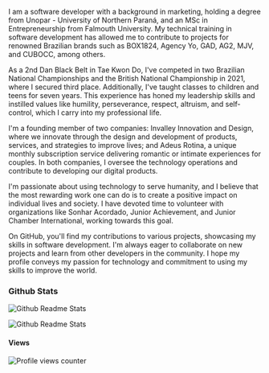 I am a software developer with a background in marketing, holding a degree from Unopar - University of Northern Paraná, and an MSc in Entrepreneurship from Falmouth University. My technical training in software development has allowed me to contribute to projects for renowned Brazilian brands such as BOX1824, Agency Yo, GAD, AG2, MJV, and CUBOCC, among others.

As a 2nd Dan Black Belt in Tae Kwon Do, I've competed in two Brazilian National Championships and the British National Championship in 2021, where I secured third place. Additionally, I've taught classes to children and teens for seven years. This experience has honed my leadership skills and instilled values like humility, perseverance, respect, altruism, and self-control, which I carry into my professional life.

I'm a founding member of two companies: Invalley Innovation and Design, where we innovate through the design and development of products, services, and strategies to improve lives; and Adeus Rotina, a unique monthly subscription service delivering romantic or intimate experiences for couples. In both companies, I oversee the technology operations and contribute to developing our digital products.

I'm passionate about using technology to serve humanity, and I believe that the most rewarding work one can do is to create a positive impact on individual lives and society. I have devoted time to volunteer with organizations like Sonhar Acordado, Junior Achievement, and Junior Chamber International, working towards this goal.

On GitHub, you'll find my contributions to various projects, showcasing my skills in software development. I'm always eager to collaborate on new projects and learn from other developers in the community. I hope my profile conveys my passion for technology and commitment to using my skills to improve the world.

### Github Stats  
![Github Readme Stats](https://gh-stats-theta.vercel.app/api?username=maiconburn&show_icons=true&count_private=true)  

![Github Readme Stats](https://gh-stats-theta.vercel.app/api/top-langs/?username=maiconburn)  

#### Views  
![Profile views counter](https://komarev.com/ghpvc/?username=maiconburn&&style=flat-square) 




<!--
**maiconburn/maiconburn** is a ✨ _special_ ✨ repository because its `README.md` (this file) appears on your GitHub profile.

Here are some ideas to get you started:

- 🔭 I’m currently working on ...
- 🌱 I’m currently learning ...
- 👯 I’m looking to collaborate on ...
- 🤔 I’m looking for help with ...
- 💬 Ask me about ...
- 📫 How to reach me: ...
- 😄 Pronouns: ...
- ⚡ Fun fact: ...
-->
